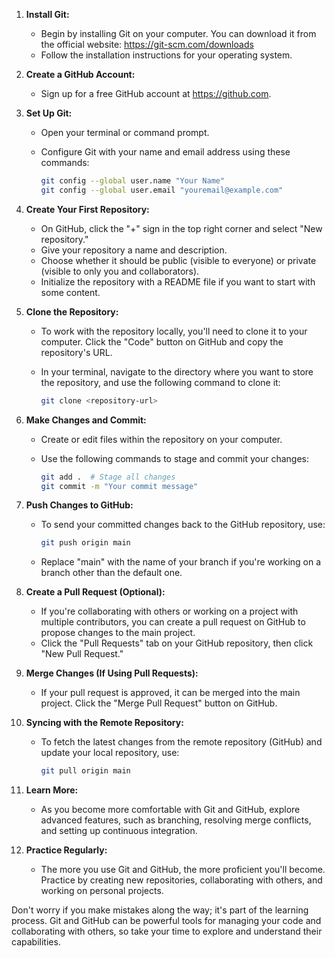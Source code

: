 

1. **Install Git:**
   
   - Begin by installing Git on your computer. You can download it from the official website: https://git-scm.com/downloads
   - Follow the installation instructions for your operating system.

2. **Create a GitHub Account:**

   - Sign up for a free GitHub account at https://github.com.

3. **Set Up Git:**

   - Open your terminal or command prompt.
   - Configure Git with your name and email address using these commands:

     ```bash
     git config --global user.name "Your Name"
     git config --global user.email "youremail@example.com"
     ```

4. **Create Your First Repository:**

   - On GitHub, click the "+" sign in the top right corner and select "New repository."
   - Give your repository a name and description.
   - Choose whether it should be public (visible to everyone) or private (visible to only you and collaborators).
   - Initialize the repository with a README file if you want to start with some content.

5. **Clone the Repository:**

   - To work with the repository locally, you'll need to clone it to your computer. Click the "Code" button on GitHub and copy the repository's URL.
   - In your terminal, navigate to the directory where you want to store the repository, and use the following command to clone it:

     ```bash
     git clone <repository-url>
     ```

6. **Make Changes and Commit:**

   - Create or edit files within the repository on your computer.
   - Use the following commands to stage and commit your changes:

     ```bash
     git add .  # Stage all changes
     git commit -m "Your commit message"
     ```

7. **Push Changes to GitHub:**

   - To send your committed changes back to the GitHub repository, use:

     ```bash
     git push origin main
     ```

   - Replace "main" with the name of your branch if you're working on a branch other than the default one.

8. **Create a Pull Request (Optional):**

   - If you're collaborating with others or working on a project with multiple contributors, you can create a pull request on GitHub to propose changes to the main project.
   - Click the "Pull Requests" tab on your GitHub repository, then click "New Pull Request."

9. **Merge Changes (If Using Pull Requests):**

   - If your pull request is approved, it can be merged into the main project. Click the "Merge Pull Request" button on GitHub.

10. **Syncing with the Remote Repository:**

    - To fetch the latest changes from the remote repository (GitHub) and update your local repository, use:

      ```bash
      git pull origin main
      ```

11. **Learn More:**

    - As you become more comfortable with Git and GitHub, explore advanced features, such as branching, resolving merge conflicts, and setting up continuous integration.

12. **Practice Regularly:**

    - The more you use Git and GitHub, the more proficient you'll become. Practice by creating new repositories, collaborating with others, and working on personal projects.

Don't worry if you make mistakes along the way; it's part of the learning process. Git and GitHub can be powerful tools for managing your code and collaborating with others, so take your time to explore and understand their capabilities.
